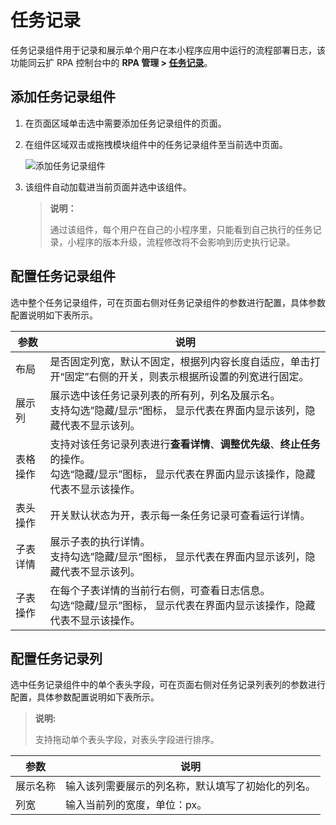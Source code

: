 # 任务记录
任务记录组件用于记录和展示单个用户在本小程序应用中运行的流程部署日志，该功能同云扩 RPA 控制台中的 **RPA 管理 > [任务记录](../../../../Console/job/manageJob.md)**。


## 添加任务记录组件
1. 在页面区域单击选中需要添加任务记录组件的页面。
2. 在组件区域双击或拖拽模块组件中的任务记录组件至当前选中页面。

   ![添加任务记录组件](https://docimages.blob.core.chinacloudapi.cn/images/Kris/AppsV2/addtasklog20201208.png)

3. 该组件自动加载进当前页面并选中该组件。

    > **说明：**
    >
    > 通过该组件，每个用户在自己的小程序里，只能看到自己执行的任务记录，小程序的版本升级，流程修改将不会影响到历史执行记录。

## 配置任务记录组件
选中整个任务记录组件，可在页面右侧对任务记录组件的参数进行配置，具体参数配置说明如下表所示。


| 参数     | 说明                                                         |
| -------- | ------------------------------------------------------------ |
| 布局     | 是否固定列宽，默认不固定，根据列内容长度自适应，单击打开“固定”右侧的开关，则表示根据所设置的列宽进行固定。 |
| 展示列   | 展示选中该任务记录列表的所有列，列名及展示名。<br/>支持勾选”隐藏/显示“图标， 显示代表在界面内显示该列，隐藏代表不显示该列。 |
| 表格操作 | 支持对该任务记录列表进行**查看详情**、**调整优先级**、**终止任务**的操作。<br/>勾选“隐藏/显示”图标， 显示代表在界面内显示该操作，隐藏代表不显示该操作。 |
| 表头操作 | 开关默认状态为开，表示每一条任务记录可查看运行详情。         |
| 子表详情 | 展示子表的执行详情。<br/>支持勾选”隐藏/显示“图标， 显示代表在界面内显示该列，隐藏代表不显示该列。 |
| 子表操作 | 在每个子表详情的当前行右侧，可查看日志信息。<br>勾选“隐藏/显示”图标， 显示代表在界面内显示该操作，隐藏代表不显示该操作。 |

## 配置任务记录列
选中任务记录组件中的单个表头字段，可在页面右侧对任务记录列表列的参数进行配置，具体参数配置说明如下表所示。
>**说明:**
>
>支持拖动单个表头字段，对表头字段进行排序。

| 参数                | 说明                                                         |
| ------------------- | ------------------------------------------------------------ |
| 展示名称            | 输入该列需要展示的列名称，默认填写了初始化的列名。           |
| 列宽                | 输入当前列的宽度，单位：px。                                 |